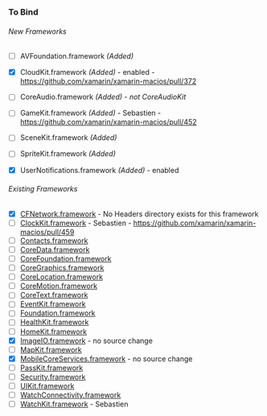 ### To Bind
###### New Frameworks
- [ ] AVFoundation.framework *(Added)*
- [X] CloudKit.framework *(Added)* - enabled - https://github.com/xamarin/xamarin-macios/pull/372
- [ ] CoreAudio.framework *(Added)* - *not CoreAudioKit*
- [ ] GameKit.framework *(Added)* - Sebastien - https://github.com/xamarin/xamarin-macios/pull/452
- [ ] SceneKit.framework *(Added)*
- [ ] SpriteKit.framework *(Added)*
- [X] UserNotifications.framework *(Added)* - enabled


###### Existing Frameworks
- [X] [CFNetwork.framework](https://github.com/xamarin/xamarin-macios/wiki/CFNetwork-watchOS-Beta1) - No Headers directory exists for this framework
- [ ] [ClockKit.framework](https://github.com/xamarin/xamarin-macios/wiki/ClockKit-watchOS-Beta1) - Sebastien - https://github.com/xamarin/xamarin-macios/pull/459
- [ ] [Contacts.framework](https://github.com/xamarin/xamarin-macios/wiki/Contacts-watchOS-Beta1)
- [ ] [CoreData.framework](https://github.com/xamarin/xamarin-macios/wiki/CoreData-watchOS-Beta1)
- [ ] [CoreFoundation.framework](https://github.com/xamarin/xamarin-macios/wiki/CoreFoundation-watchOS-Beta1)
- [ ] [CoreGraphics.framework](https://github.com/xamarin/xamarin-macios/wiki/CoreGraphics-watchOS-Beta1)
- [ ] [CoreLocation.framework](https://github.com/xamarin/xamarin-macios/wiki/CoreLocation-watchOS-Beta1)
- [ ] [CoreMotion.framework](https://github.com/xamarin/xamarin-macios/wiki/CoreMotion-watchOS-Beta1)
- [ ] [CoreText.framework](https://github.com/xamarin/xamarin-macios/wiki/CoreText-watchOS-Beta1)
- [ ] [EventKit.framework](https://github.com/xamarin/xamarin-macios/wiki/EventKit-watchOS-Beta1)
- [ ] [Foundation.framework](https://github.com/xamarin/xamarin-macios/wiki/Foundation-watchOS-Beta1)
- [ ] [HealthKit.framework](https://github.com/xamarin/xamarin-macios/wiki/HealthKit-watchOS-Beta1)
- [ ] [HomeKit.framework](https://github.com/xamarin/xamarin-macios/wiki/HomeKit-watchOS-Beta1)
- [X] [ImageIO.framework](https://github.com/xamarin/xamarin-macios/wiki/ImageIO-watchOS-Beta1) - no source change
- [ ] [MapKit.framework](https://github.com/xamarin/xamarin-macios/wiki/MapKit-watchOS-Beta1)
- [X] [MobileCoreServices.framework](https://github.com/xamarin/xamarin-macios/wiki/MobileCoreServices-watchOS-Beta1) - no source change
- [ ] [PassKit.framework](https://github.com/xamarin/xamarin-macios/wiki/PassKit-watchOS-Beta1)
- [ ] [Security.framework](https://github.com/xamarin/xamarin-macios/wiki/Security-watchOS-Beta1)
- [ ] [UIKit.framework](https://github.com/xamarin/xamarin-macios/wiki/UIKit-watchOS-Beta1)
- [ ] [WatchConnectivity.framework](https://github.com/xamarin/xamarin-macios/wiki/WatchConnectivity-watchOS-Beta1)
- [ ] [WatchKit.framework](https://github.com/xamarin/xamarin-macios/wiki/WatchKit-watchOS-Beta1) - Sebastien
